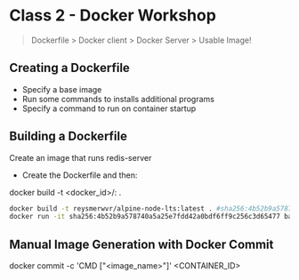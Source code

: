 # Class 2 - Docker Workshop

> Dockerfile > Docker client > Docker Server > Usable Image!

## Creating a Dockerfile

- Specify a base image
- Run some commands to installs additional programs
- Specify a command to run on container startup

## Building a Dockerfile

Create an image that runs redis-server

- Create the Dockerfile and then:

docker build -t <docker_id>/<image-name>:<version> .

```bash
docker build -t reysmerwvr/alpine-node-lts:latest . #sha256:4b52b9a578740a5a25e7fdd42a0bdf6ff9c256c3d65477
docker run -it sha256:4b52b9a578740a5a25e7fdd42a0bdf6ff9c256c3d65477 bash
```

## Manual Image Generation with Docker Commit

docker commit -c 'CMD ["<image_name>"]' <CONTAINER_ID>